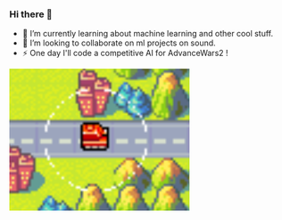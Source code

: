 ### Hi there 👋

- 🔭 I’m currently learning about machine learning and other cool stuff.
- 👯 I’m looking to collaborate on ml projects on sound.
- ⚡ One day I'll code a competitive AI for AdvanceWars2 !

![Image](https://raw.githubusercontent.com/Hatchi-Kin/Hatchi-Kin/main/aw2.png)
